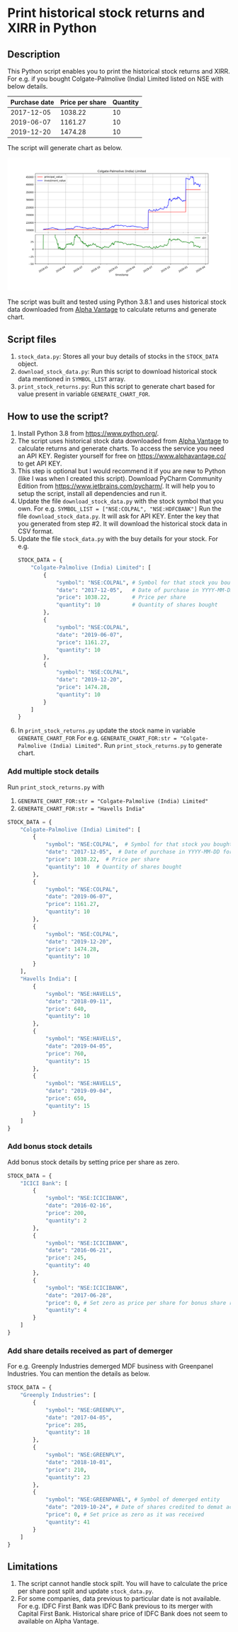 # Print historical stock returns and XIRR in Python

## Description

This Python script enables you to print the historical stock returns 
and XIRR. For e.g. if you bought Colgate-Palmolive (India) Limited 
listed on NSE with below details.

| Purchase date | Price per share | Quantity |
|---|---|---|
|2017-12-05|1038.22|10|
|2019-06-07|1161.27|10|
|2019-12-20|1474.28|10|

The script will generate chart as below.

![](images/COLPAL_Example.png)

The script was built and tested using Python 3.8.1 and uses
historical stock data downloaded from 
[Alpha Vantage](https://www.alphavantage.co/) to calculate returns
and generate chart.

## Script files

1. `stock_data.py`: Stores all your buy details of stocks in the 
`STOCK_DATA` object.
2. `download_stock_data.py`: Run this script to download historical 
stock data mentioned in `SYMBOL_LIST` array.
3. `print_stock_returns.py`: Run this script to generate chart
based for value present in variable `GENERATE_CHART_FOR`.

## How to use the script?

1. Install Python 3.8 from https://www.python.org/.
2. The script uses historical stock data downloaded from 
[Alpha Vantage](https://www.alphavantage.co/) to calculate returns 
and generate charts. To access the service you need an API KEY.
Register  yourself for free on https://www.alphavantage.co/ to get 
API KEY.
3. This step is optional but I would recommend it if you are new
to Python (like I was when I created this script). Download PyCharm
Community Edition from https://www.jetbrains.com/pycharm/. It will
help you to setup the script, install all dependencies and run it.
4. Update the file `download_stock_data.py` with the stock symbol
that you own. For e.g. `SYMBOL_LIST = ["NSE:COLPAL", "NSE:HDFCBANK"]`
Run the file `download_stock_data.py`. It will ask for API KEY. 
Enter the key that you generated from step #2. It will download the
historical stock data in CSV format.
5. Update the file `stock_data.py` with the buy details for your stock.
For e.g.
    ```python
    STOCK_DATA = {
        "Colgate-Palmolive (India) Limited": [
            {
                "symbol": "NSE:COLPAL", # Symbol for that stock you bought
                "date": "2017-12-05",   # Date of purchase in YYYY-MM-DD format
                "price": 1038.22,       # Price per share
                "quantity": 10          # Quantity of shares bought
            },
            {
                "symbol": "NSE:COLPAL",
                "date": "2019-06-07",
                "price": 1161.27,
                "quantity": 10
            },
            {
                "symbol": "NSE:COLPAL",
                "date": "2019-12-20",
                "price": 1474.28,
                "quantity": 10
            }
        ]
    }
    ```
6. In `print_stock_returns.py` update the stock name in variable 
`GENERATE_CHART_FOR` For e.g. `GENERATE_CHART_FOR:str = "Colgate-Palmolive (India) Limited"`.
Run `print_stock_returns.py` to generate chart.

### Add multiple stock details

Run `print_stock_returns.py` with 
1. `GENERATE_CHART_FOR:str = "Colgate-Palmolive (India) Limited"`
2. `GENERATE_CHART_FOR:str = "Havells India"`

```python
STOCK_DATA = {
    "Colgate-Palmolive (India) Limited": [
        {
            "symbol": "NSE:COLPAL",  # Symbol for that stock you bought
            "date": "2017-12-05",  # Date of purchase in YYYY-MM-DD format
            "price": 1038.22,  # Price per share
            "quantity": 10  # Quantity of shares bought
        },
        {
            "symbol": "NSE:COLPAL",
            "date": "2019-06-07",
            "price": 1161.27,
            "quantity": 10
        },
        {
            "symbol": "NSE:COLPAL",
            "date": "2019-12-20",
            "price": 1474.28,
            "quantity": 10
        }
    ],
    "Havells India": [
        {
            "symbol": "NSE:HAVELLS",
            "date": "2018-09-11",
            "price": 640,
            "quantity": 10
        },
        {
            "symbol": "NSE:HAVELLS",
            "date": "2019-04-05",
            "price": 760,
            "quantity": 15
        },
        {
            "symbol": "NSE:HAVELLS",
            "date": "2019-09-04",
            "price": 650,
            "quantity": 15
        }
    ]
}
```

### Add bonus stock details

Add bonus stock details by setting price per share as zero.

```python
STOCK_DATA = {
    "ICICI Bank": [
        {
            "symbol": "NSE:ICICIBANK",
            "date": "2016-02-16",
            "price": 200,
            "quantity": 2
        },
        {
            "symbol": "NSE:ICICIBANK",
            "date": "2016-06-21",
            "price": 245,
            "quantity": 40
        },
        {
            "symbol": "NSE:ICICIBANK",
            "date": "2017-06-28",
            "price": 0, # Set zero as price per share for bonus share received
            "quantity": 4
        }
    ]
}
```

### Add share details received as part of demerger

For e.g. Greenply Industries demerged MDF business with 
Greenpanel Industries. You can mention the details as below.

```python
STOCK_DATA = {
    "Greenply Industries": [
        {
            "symbol": "NSE:GREENPLY",
            "date": "2017-04-05",
            "price": 285,
            "quantity": 18
        },
        {
            "symbol": "NSE:GREENPLY",
            "date": "2018-10-01",
            "price": 210,
            "quantity": 23
        },
        {
            "symbol": "NSE:GREENPANEL", # Symbol of demerged entity
            "date": "2019-10-24", # Date of shares credited to demat account
            "price": 0, # Set price as zero as it was received 
            "quantity": 41
        }
    ]
}
```

## Limitations

1. The script cannot handle stock spilt. You will have to calculate
the price per share post split and update `stock_data.py`.
2. For some companies, data previous to particular date is not available.
For e.g. IDFC First Bank was IDFC Bank previous to its merger with
Capital First Bank. Historical share price of IDFC Bank does not 
seem to available on Alpha Vantage.

